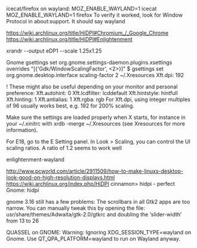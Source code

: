 
icecat/firefox on wayland:
MOZ_ENABLE_WAYLAND=1 icecat
MOZ_ENABLE_WAYLAND=1 firefox
To verify it worked, look for Window Protocol in about:support. It should say wayland



https://wiki.archlinux.org/title/HiDPI#Chromium_/_Google_Chrome
https://wiki.archlinux.org/title/HiDPI#Enlightenment

xrandr --output eDP1 --scale 1.25x1.25

Gnome
gsettings set org.gnome.settings-daemon.plugins.xsettings overrides "[{'Gdk/WindowScalingFactor', <2>}]"
$ gsettings set org.gnome.desktop.interface scaling-factor 2
~/.Xresources
Xft.dpi: 192

! These might also be useful depending on your monitor and personal preference:
Xft.autohint: 0
Xft.lcdfilter:  lcddefault
Xft.hintstyle:  hintfull
Xft.hinting: 1
Xft.antialias: 1
Xft.rgba: rgb
For Xft.dpi, using integer multiples of 96 usually works best, e.g. 192 for 200% scaling.

Make sure the settings are loaded properly when X starts, for instance in your ~/.xinitrc with xrdb -merge ~/.Xresources (see Xresources for more information).

For E18, go to the E Setting panel. In Look > Scaling, you can control the UI scaling ratios. A ratio of 1.2 seems to work well

enlightenment-wayland


http://www.pcworld.com/article/2911509/how-to-make-linuxs-desktop-look-good-on-high-resolution-displays.html
https://wiki.archlinux.org/index.php/HiDPI
cinnamon> hidpi - perfect 
Gnome: hidpi

gnome 3.16 still has a few problems: The scrollbars in all Gtk2 apps are too narrow. You can manually tweak this by opening the file: usr/share/themes/Adwaita/gtk-2.0/gtkrc and doubling the ‘slider-width’ from 13 to 26


QUASSEL on GNOME:
Warning: Ignoring XDG_SESSION_TYPE=wayland on Gnome. Use QT_QPA_PLATFORM=wayland to run on Wayland anyway.